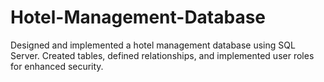 # Hotel-Management-Database
Designed and implemented a hotel management database using SQL Server. Created tables, defined relationships, and implemented user roles for enhanced security.
